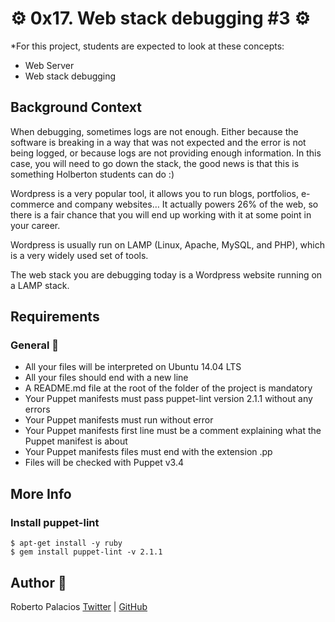 # :gear: 0x17. Web stack debugging #3 :gear:
 
*For this project, students are expected to look at these concepts:

- Web Server
- Web stack debugging

## Background Context

When debugging, sometimes logs are not enough. Either because the software is breaking in a way that was not expected and the error is not being logged, or because logs are not providing enough information. In this case, you will need to go down the stack, the good news is that this is something Holberton students can do :)

Wordpress is a very popular tool, it allows you to run blogs, portfolios, e-commerce and company websites… It actually powers 26% of the web, so there is a fair chance that you will end up working with it at some point in your career.

Wordpress is usually run on LAMP (Linux, Apache, MySQL, and PHP), which is a very widely used set of tools.

The web stack you are debugging today is a Wordpress website running on a LAMP stack.

## Requirements
### General :triangular_ruler:
- All your files will be interpreted on Ubuntu 14.04 LTS
- All your files should end with a new line
- A README.md file at the root of the folder of the project is mandatory
- Your Puppet manifests must pass puppet-lint version 2.1.1 without any errors
- Your Puppet manifests must run without error
- Your Puppet manifests first line must be a comment explaining what the Puppet manifest is about
- Your Puppet manifests files must end with the extension .pp
- Files will be checked with Puppet v3.4

## More Info

### Install puppet-lint
~~~
$ apt-get install -y ruby
$ gem install puppet-lint -v 2.1.1
~~~

## Author :book:
Roberto Palacios [Twitter](https://twitter.com/robpalacios11) | [GitHub](https://github.com/robpalacios1)
